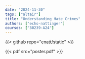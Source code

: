 ```yaml
---
date: "2024-11-30"
tags: ["altair"]
title: "Understanding Hate Crimes"
authors: ["echo-nattinger"]
courses: ["30239-A24"]
---
```


{{< github repo="enatt/static" >}}

{{< pdf src="poster.pdf" >}}
